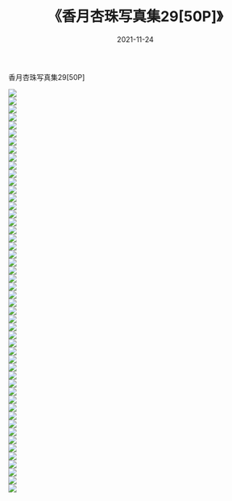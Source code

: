 ﻿---
layout: post
title:  《香月杏珠写真集29[50P]》
date:   2021-11-24
img: http://img.660000.xyz/Sharelink/性感/2021/香月杏珠写真集29[50P]/000.jpg
categories: [美女, 清纯, 唯美]
---

香月杏珠写真集29[50P]

  ![](http://img.660000.xyz/Sharelink/性感/2021/香月杏珠写真集29[50P]/001.jpg) <br> ![](http://img.660000.xyz/Sharelink/性感/2021/香月杏珠写真集29[50P]/002.jpg) <br> ![](http://img.660000.xyz/Sharelink/性感/2021/香月杏珠写真集29[50P]/003.jpg) <br> ![](http://img.660000.xyz/Sharelink/性感/2021/香月杏珠写真集29[50P]/004.jpg) <br> ![](http://img.660000.xyz/Sharelink/性感/2021/香月杏珠写真集29[50P]/005.jpg) <br> ![](http://img.660000.xyz/Sharelink/性感/2021/香月杏珠写真集29[50P]/006.jpg) <br> ![](http://img.660000.xyz/Sharelink/性感/2021/香月杏珠写真集29[50P]/007.jpg) <br> ![](http://img.660000.xyz/Sharelink/性感/2021/香月杏珠写真集29[50P]/008.jpg) <br> ![](http://img.660000.xyz/Sharelink/性感/2021/香月杏珠写真集29[50P]/009.jpg) <br> ![](http://img.660000.xyz/Sharelink/性感/2021/香月杏珠写真集29[50P]/010.jpg) <br> ![](http://img.660000.xyz/Sharelink/性感/2021/香月杏珠写真集29[50P]/011.jpg) <br> ![](http://img.660000.xyz/Sharelink/性感/2021/香月杏珠写真集29[50P]/012.jpg) <br> ![](http://img.660000.xyz/Sharelink/性感/2021/香月杏珠写真集29[50P]/013.jpg) <br> ![](http://img.660000.xyz/Sharelink/性感/2021/香月杏珠写真集29[50P]/014.jpg) <br> ![](http://img.660000.xyz/Sharelink/性感/2021/香月杏珠写真集29[50P]/015.jpg) <br> ![](http://img.660000.xyz/Sharelink/性感/2021/香月杏珠写真集29[50P]/016.jpg) <br> ![](http://img.660000.xyz/Sharelink/性感/2021/香月杏珠写真集29[50P]/017.jpg) <br> ![](http://img.660000.xyz/Sharelink/性感/2021/香月杏珠写真集29[50P]/018.jpg) <br> ![](http://img.660000.xyz/Sharelink/性感/2021/香月杏珠写真集29[50P]/019.jpg) <br> ![](http://img.660000.xyz/Sharelink/性感/2021/香月杏珠写真集29[50P]/020.jpg) <br> ![](http://img.660000.xyz/Sharelink/性感/2021/香月杏珠写真集29[50P]/021.jpg) <br> ![](http://img.660000.xyz/Sharelink/性感/2021/香月杏珠写真集29[50P]/022.jpg) <br> ![](http://img.660000.xyz/Sharelink/性感/2021/香月杏珠写真集29[50P]/023.jpg) <br> ![](http://img.660000.xyz/Sharelink/性感/2021/香月杏珠写真集29[50P]/024.jpg) <br> ![](http://img.660000.xyz/Sharelink/性感/2021/香月杏珠写真集29[50P]/025.jpg) <br> ![](http://img.660000.xyz/Sharelink/性感/2021/香月杏珠写真集29[50P]/026.jpg) <br> ![](http://img.660000.xyz/Sharelink/性感/2021/香月杏珠写真集29[50P]/027.jpg) <br> ![](http://img.660000.xyz/Sharelink/性感/2021/香月杏珠写真集29[50P]/028.jpg) <br> ![](http://img.660000.xyz/Sharelink/性感/2021/香月杏珠写真集29[50P]/029.jpg) <br> ![](http://img.660000.xyz/Sharelink/性感/2021/香月杏珠写真集29[50P]/030.jpg) <br> ![](http://img.660000.xyz/Sharelink/性感/2021/香月杏珠写真集29[50P]/031.jpg) <br> ![](http://img.660000.xyz/Sharelink/性感/2021/香月杏珠写真集29[50P]/032.jpg) <br> ![](http://img.660000.xyz/Sharelink/性感/2021/香月杏珠写真集29[50P]/033.jpg) <br> ![](http://img.660000.xyz/Sharelink/性感/2021/香月杏珠写真集29[50P]/034.jpg) <br> ![](http://img.660000.xyz/Sharelink/性感/2021/香月杏珠写真集29[50P]/035.jpg) <br> ![](http://img.660000.xyz/Sharelink/性感/2021/香月杏珠写真集29[50P]/036.jpg) <br> ![](http://img.660000.xyz/Sharelink/性感/2021/香月杏珠写真集29[50P]/037.jpg) <br> ![](http://img.660000.xyz/Sharelink/性感/2021/香月杏珠写真集29[50P]/038.jpg) <br> ![](http://img.660000.xyz/Sharelink/性感/2021/香月杏珠写真集29[50P]/039.jpg) <br> ![](http://img.660000.xyz/Sharelink/性感/2021/香月杏珠写真集29[50P]/040.jpg) <br> ![](http://img.660000.xyz/Sharelink/性感/2021/香月杏珠写真集29[50P]/041.jpg) <br> ![](http://img.660000.xyz/Sharelink/性感/2021/香月杏珠写真集29[50P]/042.jpg) <br> ![](http://img.660000.xyz/Sharelink/性感/2021/香月杏珠写真集29[50P]/043.jpg) <br> ![](http://img.660000.xyz/Sharelink/性感/2021/香月杏珠写真集29[50P]/044.jpg) <br> ![](http://img.660000.xyz/Sharelink/性感/2021/香月杏珠写真集29[50P]/045.jpg) <br> ![](http://img.660000.xyz/Sharelink/性感/2021/香月杏珠写真集29[50P]/046.jpg) <br> ![](http://img.660000.xyz/Sharelink/性感/2021/香月杏珠写真集29[50P]/047.jpg) <br> ![](http://img.660000.xyz/Sharelink/性感/2021/香月杏珠写真集29[50P]/048.jpg) <br> ![](http://img.660000.xyz/Sharelink/性感/2021/香月杏珠写真集29[50P]/049.jpg) <br> ![](http://img.660000.xyz/Sharelink/性感/2021/香月杏珠写真集29[50P]/050.jpg) <br>